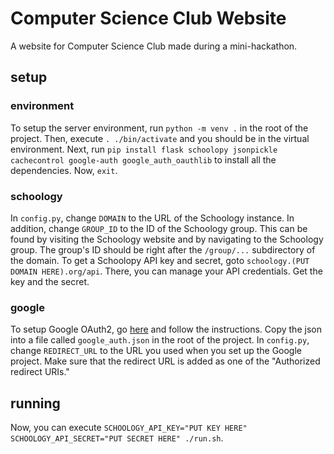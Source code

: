 # Computer Science Club Website
A website for Computer Science Club made during a mini-hackathon.

## setup
### environment
To setup the server environment, run `python -m venv .` in the root of the project. Then, execute `. ./bin/activate` and you should be in the virtual environment. Next, run `pip install flask schoolopy jsonpickle cachecontrol google-auth google_auth_oauthlib` to install all the dependencies. Now, `exit`.

### schoology
In ```config.py```, change ```DOMAIN``` to the URL of the Schoology instance. In addition, change ```GROUP_ID``` to the ID of the Schoology group. This can be found by visiting the Schoology website and by navigating to the Schoology group. The group's ID should be right after the ```/group/...``` subdirectory of the domain. To get a Schoolopy API key and secret, goto `schoology.(PUT DOMAIN HERE).org/api`. There, you can manage your API credentials. Get the key and the secret.

### google
To setup Google OAuth2, go [here](https://developers.google.com/identity/oauth2/web/guides/get-google-api-clientid) and follow the instructions. Copy the json into a file called `google_auth.json` in the root of the project. In `config.py`, change `REDIRECT_URL` to the URL you used when you set up the Google project. Make sure that the redirect URL is added as one of the "Authorized redirect URIs."

## running
Now, you can execute `SCHOOLOGY_API_KEY="PUT KEY HERE" SCHOOLOGY_API_SECRET="PUT SECRET HERE" ./run.sh`.

